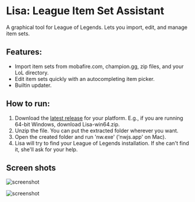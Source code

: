 # Lisa: League Item Set Assistant

A graphical tool for League of Legends. Lets you import, edit, and manage item
sets.

## Features:

* Import item sets from mobafire.com, champion.gg, zip files, and your LoL directory.
* Edit item sets quickly with an autocompleting item picker.
* Builtin updater.

## How to run:

1. Download the [latest release](https://github.com/mpcomplete/lisa/releases/latest) for your platform. E.g., if you are running 64-bit Windows, download Lisa-win64.zip.
2. Unzip the file. You can put the extracted folder wherever you want.
3. Open the created folder and run 'nw.exe' ('nwjs.app' on Mac).
4. Lisa will try to find your League of Legends installation. If she can't find it, she'll ask for your help.

## Screen shots

![screenshot](http://i.imgur.com/Uv4J66I.png)

![screenshot](http://i.imgur.com/UxuhFMY.png)
